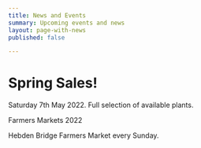 ```yaml
---
title: News and Events
summary: Upcoming events and news
layout: page-with-news
published: false

---
```

# Spring Sales!

Saturday 7th May 2022. Full selection of available plants.  
  
Farmers Markets 2022

Hebden Bridge Farmers Market every Sunday.